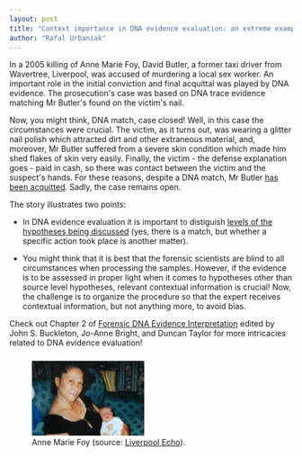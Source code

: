```yaml
---
layout: post
title: "Context importance in DNA evidence evaluation: an extreme example"
author: "Rafal Urbaniak"
---
```





In a 2005 killing  of Anne Marie Foy, David Butler, a former taxi driver from Wavertree, Liverpool, was accused of murdering a local sex worker. An important role in the initial conviction and final acquittal was played by DNA evidence. The prosecution's case was based on DNA trace evidence matching Mr Butler's found on the victim's nail.

Now, you might think, DNA match, case closed! Well, in this case the circumstances were crucial. The victim, as it turns out, was wearing a glitter nail polish which attracted dirt and other extraneous material, and, moreover, Mr Butler suffered from a severe skin condition which made him shed flakes of skin very easily. Finally, the victim - the defense explanation goes - paid in cash, so there was contact between the victim and the suspect's hands. For these reasons, despite a DNA match, Mr Butler [has been acquitted](https://www.liverpoolecho.co.uk/news/liverpool-news/david-butler-found-not-guilty-3352469). Sadly, the case remains open.

The story illustrates two points:

-  In DNA evidence evaluation it is important to distiguish [levels of the hypotheses being discussed](https://plato.stanford.edu/entries/legal-probabilism/#SourActiOffeLeveHypo) (yes, there is a match, but whether a specific action took place is another matter).

-   You might think that it is best that the forensic scientists are blind to all circumstances when processing the samples. However, if the evidence is to be assessed in proper light when it comes to hypotheses other than source level hypotheses, relevant contextual information is crucial! Now, the challenge is to organize the procedure so that the expert receives contextual information, but not anything more, to avoid bias.

Check out Chapter 2 of [Forensic DNA Evidence Interpretation](https://www.routledge.com/Forensic-DNA-Evidence-Interpretation/Buckleton-Bright-Taylor/p/book/9780367778101) edited by John S. Buckleton, Jo-Anne Bright, and Duncan Taylor for more intricacies related to DNA evidence evaluation!

<FIGURE>
<img src="../images/AnneMarieFoy.JPG"  width="200" style="float: center; padding: 10px 15px 0px 0px;"/>
<FIGCAPTION>
Anne Marie Foy (source: <a href="https://www.liverpoolecho.co.uk/news/liverpool-news/david-butler-found-not-guilty-3352469">Liverpool Echo</a>).
</FIGCAPTION>
</FIGURE>
